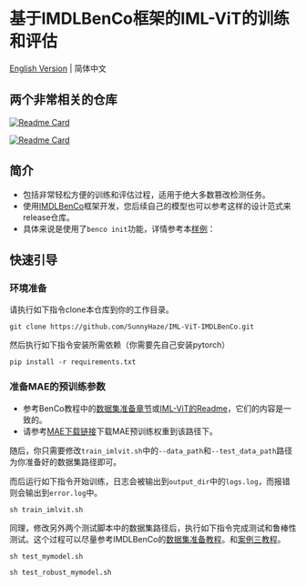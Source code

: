 # 基于IMDLBenCo框架的IML-ViT的训练和评估
[English Version](README.md) | 简体中文

## 两个非常相关的仓库

[![Readme Card](https://github-readme-stats.vercel.app/api/pin/?username=Sunnyhaze&repo=iml-vit)](https://github.com/Sunnyhaze/iml-vit)

[![Readme Card](https://github-readme-stats.vercel.app/api/pin/?username=scu-zjz&repo=imdlbenco)](https://github.com/scu-zjz/imdlbenco)

## 简介

- 包括非常轻松方便的训练和评估过程，适用于绝大多数篡改检测任务。
- 使用[IMDLBenCo](https://github.com/scu-zjz/IMDLBenCo)框架开发，您后续自己的模型也可以参考这样的设计范式来release仓库。
- 具体来说是使用了`benco init`功能，详情参考本[样例](https://scu-zjz.github.io/IMDLBenCo-doc/guide/quickstart/3_demo.html)：


## 快速引导

### 环境准备
请执行如下指令clone本仓库到你的工作目录。
```shell
git clone https://github.com/SunnyHaze/IML-ViT-IMDLBenCo.git
```
然后执行如下指令安装所需依赖（你需要先自己安装pytorch）
```shell
pip install -r requirements.txt
```

### 准备MAE的预训练参数
- 参考BenCo教程中的[数据集准备章节](https://scu-zjz.github.io/IMDLBenCo-doc/guide/quickstart/0_dataprepare.html)或[IML-ViT的Readme](https://github.com/SunnyHaze/IML-ViT/blob/main/README.md)，它们的内容是一致的。
- 请参考[MAE下载链接](./pretrained-weights/mae_download_page.md)下载MAE预训练权重到该路径下。

随后，你只需要修改`train_imlvit.sh`中的`--data_path`和`--test_data_path`路径为你准备好的数据集路径即可。

而后运行如下指令开始训练，日志会被输出到`output_dir`中的`logs.log`，而报错则会输出到`error.log`中。

```shell
sh train_imlvit.sh
```
同理，修改另外两个测试脚本中的数据集路径后，执行如下指令完成测试和鲁棒性测试。这个过程可以尽量参考IMDLBenCo的[数据集准备教程](https://scu-zjz.github.io/IMDLBenCo-doc/guide/quickstart/0_dataprepare.html)。和[案例三教程](https://scu-zjz.github.io/IMDLBenCo-doc/guide/quickstart/3_demo.html)。

```shell
sh test_mymodel.sh
```

```shell
sh test_robust_mymodel.sh
```
